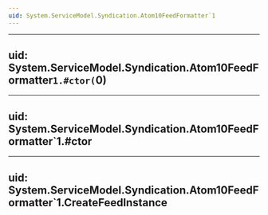 ```yaml
---
uid: System.ServiceModel.Syndication.Atom10FeedFormatter`1
---
```


---
uid: System.ServiceModel.Syndication.Atom10FeedFormatter`1.#ctor(`0)
---

---
uid: System.ServiceModel.Syndication.Atom10FeedFormatter`1.#ctor
---

---
uid: System.ServiceModel.Syndication.Atom10FeedFormatter`1.CreateFeedInstance
---
